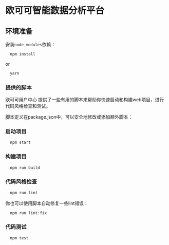 # 欧可可智能数据分析平台


## 环境准备

安装`node_modules`依赖：

```bash
  npm install
```

or

```bash
  yarn
```

### 提供的脚本
欧可可用户中心 提供了一些有用的脚本来帮助你快速启动和构建web项目，进行代码风格检查和测试。

脚本定义在package.json中，可以安全地修改或添加额外脚本：

### 启动项目

```bash
  npm start
```

### 构建项目

```bash
  npm run build
```

### 代码风格检查

```bash
  npm run lint
```

你也可以使用脚本自动修复一些lint错误：

```bash
  npm run lint:fix
```

### 代码测试

```bash
  npm test
```